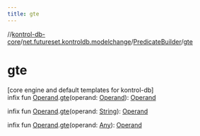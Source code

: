 ```yaml
---
title: gte
---
```

//[kontrol-db-core](../../../index.html)/[net.futureset.kontroldb.modelchange](../index.html)/[PredicateBuilder](index.html)/[gte](gte.html)



# gte



[core engine and default templates for kontrol-db]\
infix fun [Operand](../-operand/index.html).[gte](gte.html)(operand: [Operand](../-operand/index.html)): [Operand](../-operand/index.html)

infix fun [Operand](../-operand/index.html).[gte](gte.html)(operand: [String](https://kotlinlang.org/api/latest/jvm/stdlib/kotlin/-string/index.html)): [Operand](../-operand/index.html)

infix fun [Operand](../-operand/index.html).[gte](gte.html)(operand: [Any](https://kotlinlang.org/api/latest/jvm/stdlib/kotlin/-any/index.html)): [Operand](../-operand/index.html)




